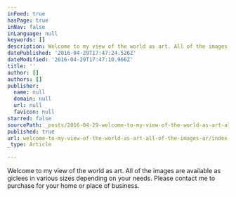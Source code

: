 ```yaml
---
inFeed: true
hasPage: true
inNav: false
inLanguage: null
keywords: []
description: Welcome to my view of the world as art. All of the images are available as giclees in various sizes depending on your needs. Please contact me to purchase for your home or place of business.
datePublished: '2016-04-29T17:47:24.526Z'
dateModified: '2016-04-29T17:47:10.966Z'
title: ''
author: []
authors: []
publisher:
  name: null
  domain: null
  url: null
  favicon: null
starred: false
sourcePath: _posts/2016-04-29-welcome-to-my-view-of-the-world-as-art-all-of-the-images-ar.md
published: true
url: welcome-to-my-view-of-the-world-as-art-all-of-the-images-ar/index.html
_type: Article

---
```

Welcome to my view of the world as art. All of the images are available as giclees in various sizes depending on your needs. Please contact me to purchase for your home or place of business.